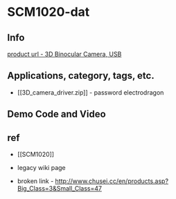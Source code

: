 
# SCM1020-dat

## Info 
 
[product url - 3D Binocular Camera, USB](https://www.electrodragon.com/product/3d-binocular-camera-usb/)
 
## Applications, category, tags, etc. 

- [[3D_camera_driver.zip]] - password electrodragon

## Demo Code and Video
 
## ref 
 
- [[SCM1020]] 
 
- legacy wiki page 

- broken link - http://www.chusei.cc/en/products.asp?Big_Class=3&Small_Class=47